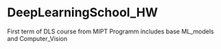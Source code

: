 # DeepLearningSchool_HW
First term of DLS course from MIPT
Programm includes base ML_models and Computer_Vision
